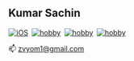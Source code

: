 ## Kumar Sachin
[![iOS](https://badgen.net/badge/Work/iOS/orange?icon=apple)](./iOS) [![hobby](https://badgen.net/badge/Hobby/game-dev/blue?icon=awesome)](./hobby) [![hobby](https://badgen.net/badge/Hobby/3D/purple?icon=awesome)](./hobby) [![hobby](https://badgen.net/badge/Hobby/Design/cyan?icon=awesome)](./hobby)

📫 zvyom1@gmail.com

<!---
sachinkmr57/sachinkmr57 is a ✨ special ✨ repository because its `README.md` (this file) appears on your GitHub profile.
You can click the Preview link to take a look at your changes.
--->
